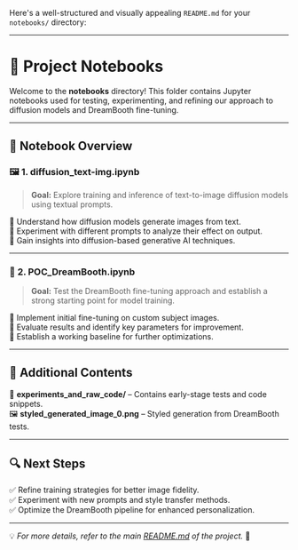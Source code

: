 Here's a well-structured and visually appealing `README.md` for your `notebooks/` directory:  

---

# 📓 Project Notebooks  

Welcome to the **notebooks** directory! This folder contains Jupyter notebooks used for testing, experimenting, and refining our approach to diffusion models and DreamBooth fine-tuning.  

---

## 📌 Notebook Overview  

### 🖼️ **1. diffusion_text-img.ipynb**  
> **Goal:** Explore training and inference of text-to-image diffusion models using textual prompts.  

🔹 Understand how diffusion models generate images from text.  
🔹 Experiment with different prompts to analyze their effect on output.  
🔹 Gain insights into diffusion-based generative AI techniques.  

---

### 🚀 **2. POC_DreamBooth.ipynb**  
> **Goal:** Test the DreamBooth fine-tuning approach and establish a strong starting point for model training.  

🔹 Implement initial fine-tuning on custom subject images.  
🔹 Evaluate results and identify key parameters for improvement.  
🔹 Establish a working baseline for further optimizations.  

---

## 📂 Additional Contents  

📁 **experiments_and_raw_code/** – Contains early-stage tests and code snippets.  
🖼️ **styled_generated_image_0.png** – Styled generation from DreamBooth tests.  

---

## 🔍 Next Steps  

✅ Refine training strategies for better image fidelity.  
✅ Experiment with new prompts and style transfer methods.  
✅ Optimize the DreamBooth pipeline for enhanced personalization.  

---

💡 *For more details, refer to the main [README.md](../README.md) of the project.* 🚀